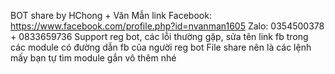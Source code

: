 BOT share by HChong + Văn Mẫn
link Facebook: https://www.facebook.com/profile.php?id=nvanman1605
Zalo: 0354500378 + 0833659736
Support reg bot, các lỗi thường gặp, sửa tên link fb trong các module có đường dẫn fb của người reg bot
File share nên là các lệnh mấy bạn tự tìm module gắn vô thêm nhé
